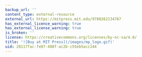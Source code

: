 ```yaml
---
backup_url: ''
content_type: external-resource
external_url: https://mitpress.mit.edu/9780262134767
has_external_licence_warning: true
has_external_license_warning: true
is_broken: ''
license: https://creativecommons.org/licenses/by-nc-sa/4.0/
title: '![Buy at MIT Press](/images/mp_logo.gif)'
uid: 20117fac-fe07-488f-ac2b-c55eb5acc144
---
```

